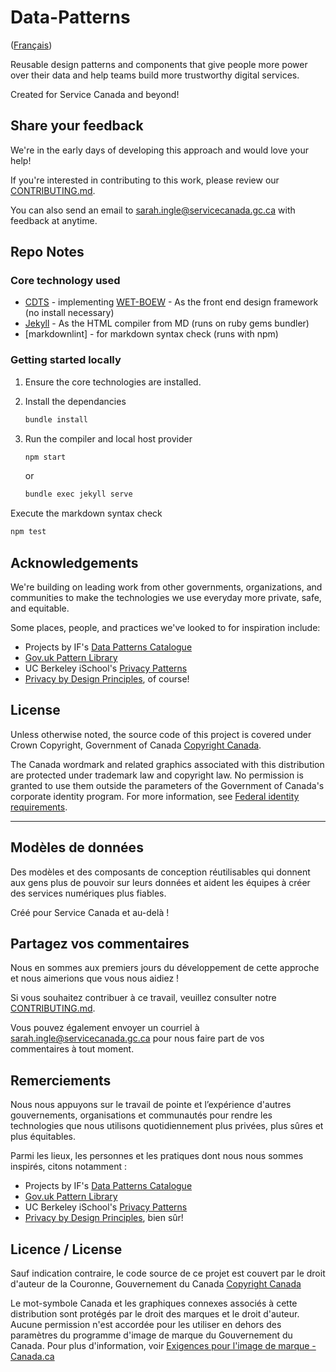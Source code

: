 # Data-Patterns

([Français](#Modèles-de-données))

Reusable design patterns and components that give people more power over their data and help teams build more trustworthy digital services.

Created for Service Canada and beyond!

## Share your feedback

We're in the early days of developing this approach and would love your help!

If you're interested in contributing to this work, please review our [CONTRIBUTING.md](CONTRIBUTING.md).

You can also send an email to sarah.ingle@servicecanada.gc.ca with feedback at anytime.

## Repo Notes

### Core technology used

* [CDTS](https://cenw-wscoe.github.io/sgdc-cdts/docs/index-en.html) - implementing [WET-BOEW](https://wet-boew.github.io/wet-boew-styleguide/index-en.html) - As the front end design framework (no install necessary)
* [Jekyll](https://jekyllrb.com/) - As the HTML compiler from MD (runs on ruby gems bundler)
* [markdownlint] - for markdown syntax check (runs with npm)

### Getting started locally

1. Ensure the core technologies are installed.
2. Install the dependancies

   ```bash
   bundle install
   ```

3. Run the compiler and local host provider

   ```bash
   npm start
   ```

   or

   ```bash
   bundle exec jekyll serve
   ```

Execute the markdown syntax check

```bash
npm test
```

## Acknowledgements

We're building on leading work from other governments, organizations, and communities to make the technologies we use everyday more private, safe, and equitable.

Some places, people, and practices we've looked to for inspiration include:

* Projects by IF's [Data Patterns Catalogue](https://catalogue.projectsbyif.com/)
* [Gov.uk Pattern Library](https://design-system.service.gov.uk/patterns/)
* UC Berkeley iSchool's [Privacy Patterns](https://www.privacypatterns.org/)
* [Privacy by Design Principles](https://www.ipc.on.ca/wp-content/uploads/resources/7foundationalprinciples.pdf), of course!

## License

Unless otherwise noted, the source code of this project is covered under Crown Copyright, Government of Canada [Copyright Canada](LICENSE).

The Canada wordmark and related graphics associated with this distribution are protected under trademark law and copyright law.
No permission is granted to use them outside the parameters of the Government of Canada's corporate identity program.
For more information, see [Federal identity requirements](https://www.canada.ca/en/treasury-board-secretariat/topics/government-communications/federal-identity-requirements.html).

------

## Modèles de données

Des modèles et des composants de conception réutilisables qui donnent aux gens plus de pouvoir sur leurs données et aident les équipes à créer des services numériques plus fiables.

Créé pour Service Canada et au-delà !

## Partagez vos commentaires

Nous en sommes aux premiers jours du développement de cette approche et nous aimerions que vous nous aidiez !

Si vous souhaitez contribuer à ce travail, veuillez consulter notre [CONTRIBUTING.md](CONTRIBUTING.md).

Vous pouvez également envoyer un courriel à sarah.ingle@servicecanada.gc.ca pour nous faire part de vos commentaires à tout moment.

## Remerciements

Nous nous appuyons sur le travail de pointe et l’expérience d'autres gouvernements, organisations et communautés pour rendre les technologies que nous utilisons quotidiennement plus privées, plus sûres et plus équitables.

Parmi les lieux, les personnes et les pratiques dont nous nous sommes inspirés, citons notamment :

* Projects by IF's [Data Patterns Catalogue](https://catalogue.projectsbyif.com/)
* [Gov.uk Pattern Library](https://design-system.service.gov.uk/patterns/)
* UC Berkeley iSchool's [Privacy Patterns](https://www.privacypatterns.org/)
* [Privacy by Design Principles](https://www.ipc.on.ca/wp-content/uploads/resources/7foundationalprinciples.pdf), bien sûr!

## Licence / License

Sauf indication contraire, le code source de ce projet est couvert par le droit d'auteur de la Couronne, Gouvernement du Canada [Copyright Canada](LICENSE)

Le mot-symbole Canada et les graphiques connexes associés à cette distribution sont protégés par le droit des marques et le droit d'auteur.
Aucune permission n'est accordée pour les utiliser en dehors des paramètres du programme d'image de marque du Gouvernement du Canada.
Pour plus d'information, voir [Exigences pour l'image de marque - Canada.ca](https://www.canada.ca/fr/secretariat-conseil-tresor/sujets/communications-gouvernementales/exigences-image-marque.html)
